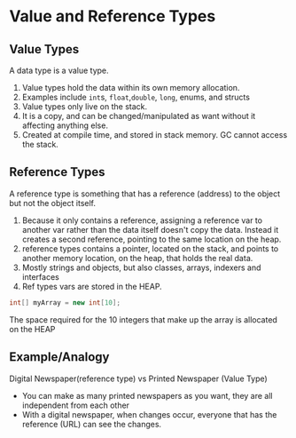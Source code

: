 # Value and Reference Types

## Value Types

A data type is a value type.

1. Value types hold the data within its own memory allocation.
1. Examples include `int`s, `float`,`double`, `long`, enums, and structs
1. Value types only live on the stack.
1. It is a copy, and can be changed/manipulated as want without it affecting anything else.
1. Created at compile time, and stored in stack memory. GC cannot access the stack.

## Reference Types

A reference type is something that has a reference (address) to the object but not the object itself.

1. Because it only contains a reference, assigning a reference var to another var rather than the data itself doesn't copy the data.
Instead it creates a second reference, pointing to the same location on the heap.
1. reference types contains a pointer, located on the stack, and points to another memory location, on the heap, that holds the real data.
1. Mostly strings and objects, but also classes, arrays, indexers and interfaces
1. Ref types vars are stored in the HEAP.

```csharp
int[] myArray = new int[10];
```

The space required for the 10 integers that make up the array is allocated on the HEAP

## Example/Analogy

Digital Newspaper(reference type) vs Printed Newspaper (Value Type)

- You can make as many printed newspapers as you want, they are all independent from each other
- With a digital newspaper, when changes occur, everyone that has the reference (URL) can see the changes.
